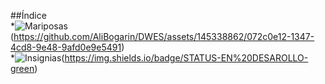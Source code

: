 ##Índice </br>
*![Mariposas](#Título-e-imagen-de-portada) (https://github.com/AliBogarin/DWES/assets/145338862/072c0e12-1347-4cd8-9e48-9afd0e9e5491)</br>
*![Insignias](#insignias)(https://img.shields.io/badge/STATUS-EN%20DESAROLLO-green)






